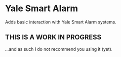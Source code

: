 # Yale Smart Alarm

Adds basic interaction with Yale Smart Alarm systems.

## THIS IS A WORK IN PROGRESS
...and as such I do not recommend you using it (yet).